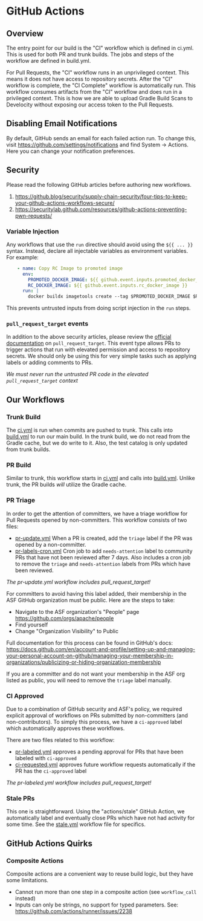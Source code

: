 # GitHub Actions

## Overview

The entry point for our build is the "CI" workflow which is defined in ci.yml.
This is used for both PR and trunk builds. The jobs and steps of the workflow
are defined in build.yml.

For Pull Requests, the "CI" workflow runs in an unprivileged context. This means
it does not have access to repository secrets. After the "CI" workflow is complete, 
the "CI Complete" workflow is automatically run. This workflow consumes artifacts
from the "CI" workflow and does run in a privileged context. This is how we are
able to upload Gradle Build Scans to Develocity without exposing our access
token to the Pull Requests.

## Disabling Email Notifications

By default, GitHub sends an email for each failed action run. To change this,
visit https://github.com/settings/notifications and find System -> Actions.
Here you can change your notification preferences.

## Security

Please read the following GitHub articles before authoring new workflows.

1) https://github.blog/security/supply-chain-security/four-tips-to-keep-your-github-actions-workflows-secure/
2) https://securitylab.github.com/resources/github-actions-preventing-pwn-requests/

### Variable Injection

Any workflows that use the `run` directive should avoid using the `${{ ... }}` syntax.
Instead, declare all injectable variables as environment variables. For example:

```yaml
    - name: Copy RC Image to promoted image
      env:
        PROMOTED_DOCKER_IMAGE: ${{ github.event.inputs.promoted_docker_image }}
        RC_DOCKER_IMAGE: ${{ github.event.inputs.rc_docker_image }}
      run: |
        docker buildx imagetools create --tag $PROMOTED_DOCKER_IMAGE $RC_DOCKER_IMAGE
```

This prevents untrusted inputs from doing script injection in the `run` steps.

### `pull_request_target` events

In addition to the above security articles, please review the [official documentation](https://docs.github.com/en/actions/writing-workflows/choosing-when-your-workflow-runs/events-that-trigger-workflows#pull_request_target)
on `pull_request_target`. This event type allows PRs to trigger actions that run
with elevated permission and access to repository secrets. We should only be 
using this for very simple tasks such as applying labels or adding comments to PRs.

_We must never run the untrusted PR code in the elevated `pull_request_target` context_

## Our Workflows

### Trunk Build

The [ci.yml](ci.yml) is run when commits are pushed to trunk. This calls into [build.yml](build.yml)
to run our main build. In the trunk build, we do not read from the Gradle cache,
but we do write to it. Also, the test catalog is only updated from trunk builds.

### PR Build

Similar to trunk, this workflow starts in [ci.yml](ci.yml) and calls into [build.yml](build.yml).
Unlike trunk, the PR builds _will_ utilize the Gradle cache.

### PR Triage

In order to get the attention of committers, we have a triage workflow for Pull Requests
opened by non-committers. This workflow consists of two files:

* [pr-update.yml](pr-update.yml) When a PR is created, add the `triage` label if 
  the PR was opened by a non-committer.
* [pr-labels-cron.yml](pr-labels-cron.yml) Cron job to add `needs-attention` label to community 
  PRs that have not been reviewed after 7 days. Also includes a cron job to 
  remove the `triage` and `needs-attention` labels from PRs which have been reviewed. 

_The pr-update.yml workflow includes pull_request_target!_

For committers to avoid having this label added, their membership in the ASF GitHub
organization must be public. Here are the steps to take:

* Navigate to the ASF organization's "People" page https://github.com/orgs/apache/people
* Find yourself
* Change "Organization Visibility" to Public

Full documentation for this process can be found in GitHub's docs: 
https://docs.github.com/en/account-and-profile/setting-up-and-managing-your-personal-account-on-github/managing-your-membership-in-organizations/publicizing-or-hiding-organization-membership

If you are a committer and do not want your membership in the ASF org listed as public, 
you will need to remove the `triage` label manually.

### CI Approved

Due to a combination of GitHub security and ASF's policy, we required explicit
approval of workflows on PRs submitted by non-committers (and non-contributors).
To simply this process, we have a `ci-approved` label which automatically approves
these workflows.

There are two files related to this workflow:

* [pr-labeled.yml](pr-labeled.yml) approves a pending approval for PRs that have
been labeled with `ci-approved`
* [ci-requested.yml](ci-requested.yml) approves future workflow requests automatically
if the PR has the `ci-approved` label

_The pr-labeled.yml workflow includes pull_request_target!_

### Stale PRs

This one is straightforward. Using the "actions/stale" GitHub Action, we automatically
label and eventually close PRs which have not had activity for some time. See the
[stale.yml](stale.yml) workflow file for specifics.

## GitHub Actions Quirks

### Composite Actions

Composite actions are a convenient way to reuse build logic, but they have
some limitations. 

- Cannot run more than one step in a composite action (see `workflow_call` instead)
- Inputs can only be strings, no support for typed parameters. See: https://github.com/actions/runner/issues/2238